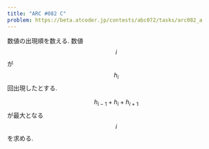 ```yaml
---
title: "ARC #082 C"
problem: https://beta.atcoder.jp/contests/abc072/tasks/arc082_a
---
```

数値の出現順を数える. 数値 $$ i $$ が $$ h_i $$ 回出現したとする.

$$ h_{i-1}+h_i+h_{i+1} $$ が最大となる $$ i $$ を求める.

